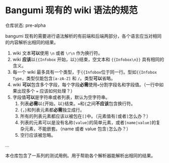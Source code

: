 # Bangumi 现有的 wiki 语法的规范

仓库状态: pre-alpha

bangumi 现有的需要进行语法解析的有前端和后端两部分，各个语言应当对相同的内容解析出相同的结果。

1. wiki 文本**可以**使用 `\n` 或者 `\r\n` 作为换行符。
2. wiki **应该**以`{{Infobox` 开始，以`}}`结束，空文本和 `{{Infobox\n}}` 具有相同的含义。
3. 每一个 wiki 最多具有一个类型，于`{{Infobox`位于同一行。型如`{{Infobox Type`，类型仅能包含`[a-zA-Z]` 和 `/`。类型**可以**省略。
4. wiki **可以**包含多个字段，每个字段**必需**使用`=`分割字段名和字段值。（一行中如果出现多个 `=` 应该如何处理？）
5. 字段值**可以**是字符串或者列表，默认为空字符串。
   1. 列表**必需**以`{`开始，以`}`结束。`=`和`{`之间**不应该**包含换行符。
   2. `{`，`}`和列表元素都**必需**独立成行。
   3. 所有的列表元素都应该以被包在`[]`中。（元素值有`[`或者`]`怎么办？）
   4. 列表的元素可以是没有名称`[value]`的简单元素，或者`[name|value]`的复杂元素，不能嵌套。（name 或者 value 包含`|`怎么办？）
   5. 空行应该被忽略。

...

本仓库包含了一系列的测试用例。用于帮助各个解析器能解析出相同的结果。
